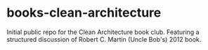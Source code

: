 # books-clean-architecture
Initial public repo for the Clean Architecture book club. Featuring a structured discussion of Robert C. Martin (Uncle Bob's) 2012 book.
